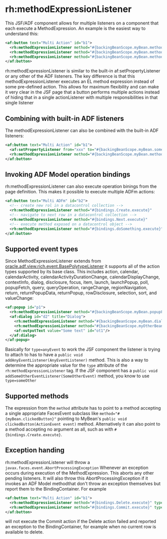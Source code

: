 # rh:methodExpressionListener

This JSF/ADF component allows for multiple listeners on a component that each execute a MethodExpression. An example is the easiest way to understand this:
```xml
<af:button text="Multi Action" id="b1">
  <rh:methodExpressionListener method="#{backingBeanScope.myBean.methodOne}"   type="action"/>
  <rh:methodExpressionListener method="#{backingBeanScope.myBean.methodTwo}"   type="action"/>
  <rh:methodExpressionListener method="#{backingBeanScope.myBean.methodThree}" type="action"/>
</af:button>
```
rh:methodExpressionListener is similar to the built-in af:setPropertyListener or any other of the ADF listeners. The key difference is that this methodExpressionListener executes an EL method expression instead of some pre-defined action. This allows for maximum flexibility and can make it very clear in the JSF page that a button performs multiple actions instead of hiding that in a single actionListener with multiple responsibilities in that single listener

## Combining with built-in ADF listeners
The methodExpressionListener can also be combined with the built-in ADF listeners:
```xml
<af:button text="Multi Action" id="b1">
  <af:setPropertyListener from="xxx" to="#{backingBeanScope.myBean.someProperty}" type="action"/>
  <rh:methodExpressionListener method="#{backingBeanScope.myBean.methodOne}"      type="action"/>
</af:button>
```

## Invoking ADF Model operation bindings
rh:methodExpressionListener can also execute operation binings from the page definition. This makes it possible to execute multiple ADFm actions:
```xml
<af:button text="Multi ADFm" id="b2">
  <!-- create new rol in a datacontrol collection -->
  <rh:methodExpressionListener method="#{bindings.Create.execute}"      type="action"/>
  <!-- navigate to next row in a datacontrol collection -->
  <rh:methodExpressionListener method="#{bindings.Next.execute}"        type="action"/>
  <!-- execute method exposed on a datacontrol object -->
  <rh:methodExpressionListener method="#{bindings.doSomething.execute}" type="action"/>
</af:button>
```

## Supported event types
Since MethodExpressionListener extends from [oracle.adf.view.rich.event.BasePolytypeListener](https://docs.oracle.com/middleware/1213/adf/api-reference-faces/oracle/adf/view/rich/event/BasePolytypeListener.html) it supports all of the action types supported by its base class. This includes action, calendar, calendarActivity, calendarActivityDurationChange, calendarDisplayChange, contextInfo, dialog, disclosure, focus, item, launch, launchPopup, poll, popupFetch,  query, queryOperation, rangeChange, regionNavigation, return, returnPopupData, returnPopup, rowDisclosure, selection, sort, and valueChange:
```xml
<af:popup id="p1">
  <rh:methodExpressionListener method="#{backingBeanScope.myBean.popupFetched}" type="popupFetch"/>
  <af:dialog id="d2" title="Dialog">
    <rh:methodExpressionListener method="#{backingBeanScope.myBean.dialogListenerOne}"   type="dialog"/>
    <rh:methodExpressionListener method="#{backingBeanScope.myOtherBean.dialogListener}" type="dialog"/>
    <af:outputText value="Some text" id="ot1"/>
  </af:dialog>
</af:popup>
```
Basically for `type=anyEvent` to work the JSF component the listener is trying to attach to has to have a `public void addAnyEventListener(AnyEventListener)` method. This is also a way to determine the appropriate value for the `type` attribute of the `rh:methodExpressionListener` tag. If the JSF component has a `public void addSomeOtherEventListener(SomeOtherEvent)` method, you know to use `type=someOther`

## Supported methods
The expression from the `method` attribute has to point to a method accepting a single appropriate FacesEvent subclass like `method="#{myBean.clickedButton}"` pointing to MyBean's `public void clickedButton(ActionEvent event)` method. Alternatively it can also point to a method accepting no argument as all, such as with `#{bindings.Create.execute}`.

## Exception handing
rh:methodExpressionListener will throw a `javax.faces.event.AbortProcessingException` Whenever an exception occurs during execution of the MethodExpression. This aborts any other pending listeners. 
It will also throw this AbortProcessingException if it invokes an ADF Model methodthat don't throw an exception themselves but report them to the BindingContainer. For example
```xml
<af:button text="Multi Action" id="b1">
  <rh:methodExpressionListener method="#{bindings.Delete.execute}" type="action"/>
  <rh:methodExpressionListener method="#{bindings.Commit.execute}" type="action"/>
</af:button>
```
will not execute the Commit action if the Delete action failed and reported an exception to the BindingContainer, for example when no current row is available to delete.
